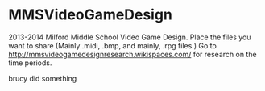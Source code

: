 MMSVideoGameDesign
==================

2013-2014 Milford Middle School Video Game Design. 
Place the files you want to share (Mainly .midi, .bmp, and mainly, .rpg files.)
Go to http://mmsvideogamedesignresearch.wikispaces.com/ for research on the time periods.

brucy did something
